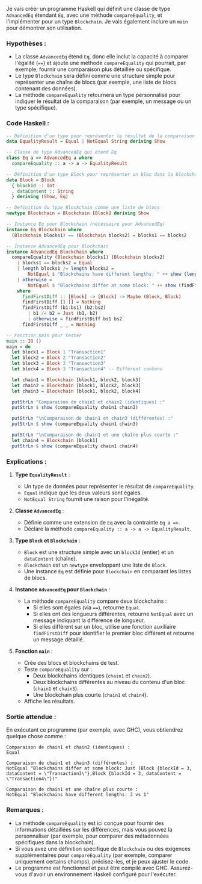Je vais créer un programme Haskell qui définit une classe de type `AdvancedEq` étendant `Eq`, avec une méthode `compareEquality`, et l'implémenter pour un type `Blockchain`. Je vais également inclure un `main` pour démontrer son utilisation.

### Hypothèses :
- La classe `AdvancedEq` étend `Eq`, donc elle inclut la capacité à comparer l'égalité (`==`) et ajoute une méthode `compareEquality` qui pourrait, par exemple, fournir une comparaison plus détaillée ou spécifique.
- Le type `Blockchain` sera défini comme une structure simple pour représenter une chaîne de blocs (par exemple, une liste de blocs contenant des données).
- La méthode `compareEquality` retournera un type personnalisé pour indiquer le résultat de la comparaison (par exemple, un message ou un type spécifique).

### Code Haskell :

```haskell
-- Définition d'un type pour représenter le résultat de la comparaison
data EqualityResult = Equal | NotEqual String deriving Show

-- Classe de type AdvancedEq qui étend Eq
class Eq a => AdvancedEq a where
  compareEquality :: a -> a -> EqualityResult

-- Définition d'un type Block pour représenter un bloc dans la blockchain
data Block = Block
  { blockId :: Int
  , dataContent :: String
  } deriving (Show, Eq)

-- Définition du type Blockchain comme une liste de blocs
newtype Blockchain = Blockchain [Block] deriving Show

-- Instance Eq pour Blockchain (nécessaire pour AdvancedEq)
instance Eq Blockchain where
  (Blockchain blocks1) == (Blockchain blocks2) = blocks1 == blocks2

-- Instance AdvancedEq pour Blockchain
instance AdvancedEq Blockchain where
  compareEquality (Blockchain blocks1) (Blockchain blocks2)
    | blocks1 == blocks2 = Equal
    | length blocks1 /= length blocks2 =
        NotEqual $ "Blockchains have different lengths: " ++ show (length blocks1) ++ " vs " ++ show (length blocks2)
    | otherwise =
        NotEqual $ "Blockchains differ at some block: " ++ show (findFirstDiff blocks1 blocks2)
    where
      findFirstDiff :: [Block] -> [Block] -> Maybe (Block, Block)
      findFirstDiff [] [] = Nothing
      findFirstDiff (b1:bs1) (b2:bs2)
        | b1 /= b2 = Just (b1, b2)
        | otherwise = findFirstDiff bs1 bs2
      findFirstDiff _ _ = Nothing

-- Fonction main pour tester
main :: IO ()
main = do
  let block1 = Block 1 "Transaction1"
  let block2 = Block 2 "Transaction2"
  let block3 = Block 3 "Transaction3"
  let block4 = Block 3 "Transaction4" -- Différent contenu

  let chain1 = Blockchain [block1, block2, block3]
  let chain2 = Blockchain [block1, block2, block3]
  let chain3 = Blockchain [block1, block2, block4]

  putStrLn "Comparaison de chain1 et chain2 (identiques) :"
  putStrLn $ show (compareEquality chain1 chain2)

  putStrLn "\nComparaison de chain1 et chain3 (différentes) :"
  putStrLn $ show (compareEquality chain1 chain3)

  putStrLn "\nComparaison de chain1 et une chaîne plus courte :"
  let chain4 = Blockchain [block1]
  putStrLn $ show (compareEquality chain1 chain4)
```

### Explications :
1. **Type `EqualityResult`** :
   - Un type de données pour représenter le résultat de `compareEquality`.
   - `Equal` indique que les deux valeurs sont égales.
   - `NotEqual String` fournit une raison pour l'inégalité.

2. **Classe `AdvancedEq`** :
   - Définie comme une extension de `Eq` avec la contrainte `Eq a =>`.
   - Déclare la méthode `compareEquality :: a -> a -> EqualityResult`.

3. **Type `Block` et `Blockchain`** :
   - `Block` est une structure simple avec un `blockId` (entier) et un `dataContent` (chaîne).
   - `Blockchain` est un `newtype` enveloppant une liste de `Block`.
   - Une instance `Eq` est définie pour `Blockchain` en comparant les listes de blocs.

4. **Instance `AdvancedEq` pour `Blockchain`** :
   - La méthode `compareEquality` compare deux blockchains :
     - Si elles sont égales (via `==`), retourne `Equal`.
     - Si elles ont des longueurs différentes, retourne `NotEqual` avec un message indiquant la différence de longueur.
     - Si elles diffèrent sur un bloc, utilise une fonction auxiliaire `findFirstDiff` pour identifier le premier bloc différent et retourne un message détaillé.

5. **Fonction `main`** :
   - Crée des blocs et blockchains de test.
   - Teste `compareEquality` sur :
     - Deux blockchains identiques (`chain1` et `chain2`).
     - Deux blockchains différentes au niveau du contenu d'un bloc (`chain1` et `chain3`).
     - Une blockchain plus courte (`chain1` et `chain4`).
   - Affiche les résultats.

### Sortie attendue :
En exécutant ce programme (par exemple, avec GHC), vous obtiendrez quelque chose comme :

```
Comparaison de chain1 et chain2 (identiques) :
Equal

Comparaison de chain1 et chain3 (différentes) :
NotEqual "Blockchains differ at some block: Just (Block {blockId = 3, dataContent = \"Transaction3\"},Block {blockId = 3, dataContent = \"Transaction4\"})"

Comparaison de chain1 et une chaîne plus courte :
NotEqual "Blockchains have different lengths: 3 vs 1"
```

### Remarques :
- La méthode `compareEquality` est ici conçue pour fournir des informations détaillées sur les différences, mais vous pouvez la personnaliser (par exemple, pour comparer des métadonnées spécifiques dans la blockchain).
- Si vous avez une définition spécifique de `Blockchain` ou des exigences supplémentaires pour `compareEquality` (par exemple, comparer uniquement certains champs), précisez-les, et je peux ajuster le code.
- Le programme est fonctionnel et peut être compilé avec GHC. Assurez-vous d'avoir un environnement Haskell configuré pour l'exécuter.
